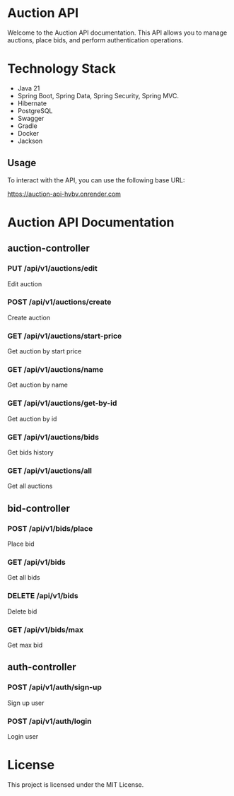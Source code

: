
# Auction API

<p>Welcome to the Auction API documentation. This API allows you to manage auctions, place bids, and perform authentication operations.</p>

# Technology Stack
<ul>
    <li>Java 21</li>
    <li>Spring Boot, Spring Data, Spring Security, Spring MVC.</li>
    <li>Hibernate</li>
    <li>PostgreSQL</li>
    <li>Swagger</li>
    <li>Gradle</li>
    <li>Docker</li>
    <li>Jackson</li>
  </ul>

<h2>Usage</h2>

<p>To interact with the API, you can use the following base URL:</p>
<a href="https://auction-api-hvbv.onrender.com">https://auction-api-hvbv.onrender.com</a>

# Auction API Documentation

<h2>auction-controller</h2>

<h3>PUT /api/v1/auctions/edit</h3>
<p>Edit auction</p>

<h3>POST /api/v1/auctions/create</h3>
<p>Create auction</p>

<h3>GET /api/v1/auctions/start-price</h3>
<p>Get auction by start price</p>

<h3>GET /api/v1/auctions/name</h3>
<p>Get auction by name</p>

<h3>GET /api/v1/auctions/get-by-id</h3>
<p>Get auction by id</p>

<h3>GET /api/v1/auctions/bids</h3>
<p>Get bids history</p>

<h3>GET /api/v1/auctions/all</h3>
<p>Get all auctions</p>

<h2>bid-controller</h2>

<h3>POST /api/v1/bids/place</h3>
<p>Place bid</p>

<h3>GET /api/v1/bids</h3>
<p>Get all bids</p>

<h3>DELETE /api/v1/bids</h3>
<p>Delete bid</p>

<h3>GET /api/v1/bids/max</h3>
<p>Get max bid</p>

<h2>auth-controller</h2>

<h3>POST /api/v1/auth/sign-up</h3>
<p>Sign up user</p>

<h3>POST /api/v1/auth/login</h3>
<p>Login user</p>

</body>
</html>

# License
This project is licensed under the MIT License.
